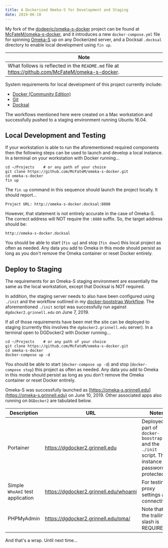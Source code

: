 ```yaml
---
title: A Dockerized Omeka-S for Development and Staging
date: 2019-06-10
---
```

My fork of the [dodeeric/omeka-s-docker](https://github.com/dodeeric/omeka-s-docker) project can be found at [McFateM/omeka-s-docker](https://github.com/McFateM/omeka-s-docker), and it introduces a new `docker-compose.yml` file for spinning [Omeka-S](https://omeka.org/s/) up on any Dockerized server, and a Docksal `.docksal` directory to enable local development using `fin up`.

| Note |
| --- |
| What follows is reflected in the `README.md` file at https://github.com/McFateM/omeka-s-docker. |

System requirements for local development of this project currently include:

- [Docker (Community Edition)](https://docs.docker.com/install/)
- [Git](https://git-scm.com/book/en/v2/Getting-Started-Installing-Git)
- [Docksal](https://docksal.io)

The workflows mentioned here were created on a Mac workstation and successfully pushed to a staging environment running Ubuntu 16.04.

## Local Development and Testing

If your workstation is able to run the aforementioned required components then the following steps can be used to launch and develop a local instance.  In a terminal on your workstation with Docker running...

```
cd ~/Projects    # or any path of your choice
git clone https://github.com/McFateM/omeka-s-docker.git
cd omeka-s-docker
fin up
```

The `fin up` command in this sequence should launch the project locally.  It should report...
```
Project URL: http://omeka-s-docker.docksal:8080
```
However, that statement is not entirely accurate in the case of Omeka-S.  The correct address will NOT require the `:8080` suffix.  So, the target address should be:
```
http://omeka-s-docker.docksal
```

You should be able to start (`fin up`) and stop (`fin down`) this local project as often as needed.  Any data you add to Omeka in this mode should persist as long as you don't remove the Omeka container or reset Docker entirely.

## Deploy to Staging

The requirements for an Omeka-S staging environment are essentially the same as the local workstation, except that Docksal is NOT required.

In addition, the staging server needs to also have been configured using `./init` and the workflow outlined in my [docker-bootstrap Workflow](https://static.grinnell.edu/blogs/McFateM/posts/008-docker-bootstrap-workflow/). The aforementioned `./init` script was successfully run against `dgdocker2.grinnell.edu` on June 7, 2019.

If all of those requirements have been met the site can be deployed to staging (currently this involves the `dgdocker2.grinnell.edu` server). In a terminal open to DGDocker2 with Docker running...

```
cd ~/Projects    # or any path of your choice
git clone https://github.com/McFateM/omeka-s-docker.git
cd omeka-s-docker
docker-compose up -d
```

You should be able to start (`docker-compose up -d`) and stop (`docker-compose stop`) this project as often as needed.  Any data you add to Omeka in this mode should persist as long as you don't remove the Omeka container or reset Docker entirely.  

Omeka-S was successfully launched as [https://omeka-s.grinnell.edu](https://omeka-s.grinnell.edu) on June 10, 2019.  Other associated apps also running on `DGDocker2` are tabulated below.

| Description | URL | Notes |
| --- | --- | --- |
| Portainer | https://dgdocker2.grinnell.edu  | Deployed as part of `docker-boostrap` and the `./init` script. This instance is password protected.
| Simple `WhoAmI` test application  | https://dgdocker2.grinnell.edu/whoami  |For testing proxy settings and connectivity.
| PHPMyAdmin  | https://dgdocker2.grinnell.edu/pma/  | Note that the trailing slash is REQUIRED!  

And that's a wrap.  Until next time...
